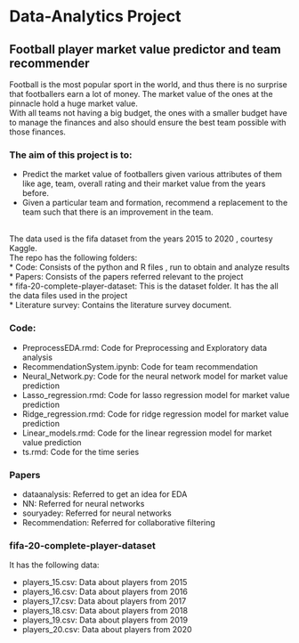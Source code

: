 # Data-Analytics Project
## Football player market value predictor and team recommender
Football is the most popular sport in the world, and thus there is no surprise that footballers earn a lot of money. The market value of the ones at the pinnacle hold a huge market value.<br>
With all teams not having a big budget, the ones with a smaller budget have to manage the finances and also should ensure the best team possible with those finances.<br>
### The aim of this project is to:
* Predict the market value of footballers given various attributes of them like age, team, overall rating and their market value from the years
before.
* Given a particular team and formation, recommend a replacement to the team such that there is an improvement in the team.

<br>
The data used is the fifa dataset from the years 2015 to 2020 , courtesy Kaggle.
<br>
The repo has the following folders: <br>
* Code: Consists of the python and R files , run to obtain and analyze results<br>
* Papers: Consists of the papers referred relevant to the project<br>
* fifa-20-complete-player-dataset: This is the dataset folder. It has the all the data files used in the project<br> 
* Literature survey: Contains the literature survey document.<br>

### Code: <br>
* PreprocessEDA.rmd: Code for Preprocessing and Exploratory data analysis <br>
* RecommendationSystem.ipynb: Code for team recommendation<br>
* Neural_Network.py: Code for the neural network model for market value prediction<br>
* Lasso_regression.rmd: Code for lasso regression model for market value prediction<br>
* Ridge_regression.rmd: Code for ridge regression model for market value prediction<br>
* Linear_models.rmd: Code for the linear regression model for market value prediction<br>
* ts.rmd: Code for the time series <br>

### Papers
* dataanalysis: Referred to get an idea for EDA<br>
* NN: Referred for neural networks<br>
* souryadey: Referred for neural networks<br>
* Recommendation: Referred for collaborative filtering<br>

### fifa-20-complete-player-dataset
It has the following data:<br>
* players_15.csv: Data about players from 2015<br>
* players_16.csv: Data about players from 2016<br>
* players_17.csv: Data about players from 2017<br>
* players_18.csv: Data about players from 2018<br>
* players_19.csv: Data about players from 2019<br>
* players_20.csv: Data about players from 2020<br>

 

